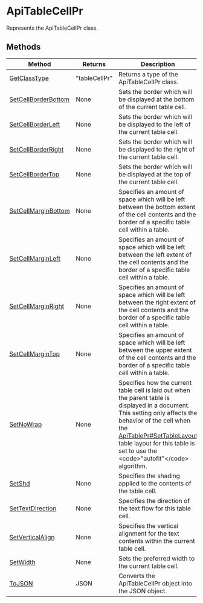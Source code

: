 # ApiTableCellPr

Represents the ApiTableCellPr class.


## Methods

| Method | Returns | Description |
| ------ | ------- | ----------- |
| [GetClassType](./Methods/GetClassType.md) | "tableCellPr" | Returns a type of the ApiTableCellPr class. |
| [SetCellBorderBottom](./Methods/SetCellBorderBottom.md) | None | Sets the border which will be displayed at the bottom of the current table cell. |
| [SetCellBorderLeft](./Methods/SetCellBorderLeft.md) | None | Sets the border which will be displayed to the left of the current table cell. |
| [SetCellBorderRight](./Methods/SetCellBorderRight.md) | None | Sets the border which will be displayed to the right of the current table cell. |
| [SetCellBorderTop](./Methods/SetCellBorderTop.md) | None | Sets the border which will be displayed at the top of the current table cell. |
| [SetCellMarginBottom](./Methods/SetCellMarginBottom.md) | None | Specifies an amount of space which will be left between the bottom extent of the cell contents and the border of a specific table cell within a table. |
| [SetCellMarginLeft](./Methods/SetCellMarginLeft.md) | None | Specifies an amount of space which will be left between the left extent of the cell contents and  the border of a specific table cell within a table. |
| [SetCellMarginRight](./Methods/SetCellMarginRight.md) | None | Specifies an amount of space which will be left between the right extent of the cell contents and the border of a specific table cell within a table. |
| [SetCellMarginTop](./Methods/SetCellMarginTop.md) | None | Specifies an amount of space which will be left between the upper extent of the cell contents and the border of a specific table cell within a table. |
| [SetNoWrap](./Methods/SetNoWrap.md) | None | Specifies how the current table cell is laid out when the parent table is displayed in a document. This setting only affects the behavior of the cell when the [ApiTablePr#SetTableLayout](../ApiTablePr/Methods/SetTableLayout.md) table layout for this table is set to use the &lt;code&gt;"autofit"&lt;/code&gt; algorithm. |
| [SetShd](./Methods/SetShd.md) | None | Specifies the shading applied to the contents of the table cell. |
| [SetTextDirection](./Methods/SetTextDirection.md) | None | Specifies the direction of the text flow for this table cell. |
| [SetVerticalAlign](./Methods/SetVerticalAlign.md) | None | Specifies the vertical alignment for the text contents within the current table cell. |
| [SetWidth](./Methods/SetWidth.md) | None | Sets the preferred width to the current table cell. |
| [ToJSON](./Methods/ToJSON.md) | JSON | Converts the ApiTableCellPr object into the JSON object. |
